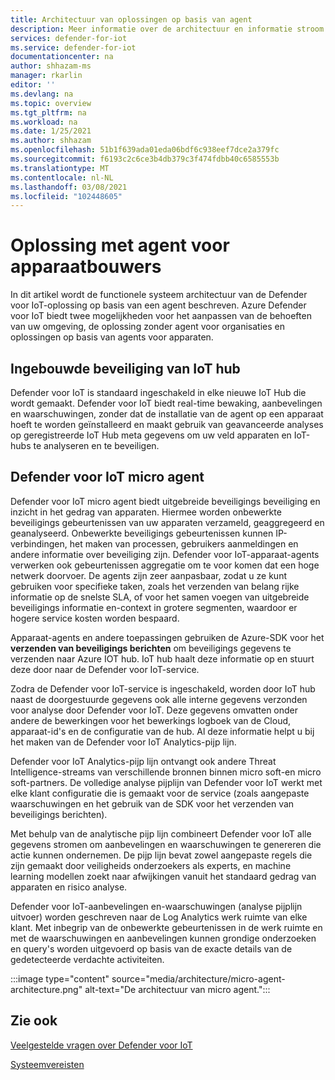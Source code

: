 ```yaml
---
title: Architectuur van oplossingen op basis van agent
description: Meer informatie over de architectuur en informatie stroom van Azure Defender voor IoT-agents.
services: defender-for-iot
ms.service: defender-for-iot
documentationcenter: na
author: shhazam-ms
manager: rkarlin
editor: ''
ms.devlang: na
ms.topic: overview
ms.tgt_pltfrm: na
ms.workload: na
ms.date: 1/25/2021
ms.author: shhazam
ms.openlocfilehash: 51b1f639ada01eda06bdf6c938eef7dce2a379fc
ms.sourcegitcommit: f6193c2c6ce3b4db379c3f474fdbb40c6585553b
ms.translationtype: MT
ms.contentlocale: nl-NL
ms.lasthandoff: 03/08/2021
ms.locfileid: "102448605"
---
```

# <a name="agent-based-solution-for-device-builders"></a>Oplossing met agent voor apparaatbouwers

In dit artikel wordt de functionele systeem architectuur van de Defender voor IoT-oplossing op basis van een agent beschreven. Azure Defender voor IoT biedt twee mogelijkheden voor het aanpassen van de behoeften van uw omgeving, de oplossing zonder agent voor organisaties en oplossingen op basis van agents voor apparaten.

## <a name="iot-hub-built-in-security"></a>Ingebouwde beveiliging van IoT hub

Defender voor IoT is standaard ingeschakeld in elke nieuwe IoT Hub die wordt gemaakt. Defender voor IoT biedt real-time bewaking, aanbevelingen en waarschuwingen, zonder dat de installatie van de agent op een apparaat hoeft te worden geïnstalleerd en maakt gebruik van geavanceerde analyses op geregistreerde IoT Hub meta gegevens om uw veld apparaten en IoT-hubs te analyseren en te beveiligen. 

## <a name="defender-for-iot-micro-agent"></a>Defender voor IoT micro agent 

Defender voor IoT micro agent biedt uitgebreide beveiligings beveiliging en inzicht in het gedrag van apparaten. Hiermee worden onbewerkte beveiligings gebeurtenissen van uw apparaten verzameld, geaggregeerd en geanalyseerd. Onbewerkte beveiligings gebeurtenissen kunnen IP-verbindingen, het maken van processen, gebruikers aanmeldingen en andere informatie over beveiliging zijn. Defender voor IoT-apparaat-agents verwerken ook gebeurtenissen aggregatie om te voor komen dat een hoge netwerk doorvoer. De agents zijn zeer aanpasbaar, zodat u ze kunt gebruiken voor specifieke taken, zoals het verzenden van belang rijke informatie op de snelste SLA, of voor het samen voegen van uitgebreide beveiligings informatie en-context in grotere segmenten, waardoor er hogere service kosten worden bespaard.

Apparaat-agents en andere toepassingen gebruiken de Azure-SDK voor het **verzenden van beveiligings berichten** om beveiligings gegevens te verzenden naar Azure IOT hub. IoT hub haalt deze informatie op en stuurt deze door naar de Defender voor IoT-service.

Zodra de Defender voor IoT-service is ingeschakeld, worden door IoT hub naast de doorgestuurde gegevens ook alle interne gegevens verzonden voor analyse door Defender voor IoT. Deze gegevens omvatten onder andere de bewerkingen voor het bewerkings logboek van de Cloud, apparaat-id's en de configuratie van de hub. Al deze informatie helpt u bij het maken van de Defender voor IoT Analytics-pijp lijn.

Defender voor IoT Analytics-pijp lijn ontvangt ook andere Threat Intelligence-streams van verschillende bronnen binnen micro soft-en micro soft-partners. De volledige analyse pijplijn van Defender voor IoT werkt met elke klant configuratie die is gemaakt voor de service (zoals aangepaste waarschuwingen en het gebruik van de SDK voor het verzenden van beveiligings berichten).

Met behulp van de analytische pijp lijn combineert Defender voor IoT alle gegevens stromen om aanbevelingen en waarschuwingen te genereren die actie kunnen ondernemen. De pijp lijn bevat zowel aangepaste regels die zijn gemaakt door veiligheids onderzoekers als experts, en machine learning modellen zoekt naar afwijkingen vanuit het standaard gedrag van apparaten en risico analyse.

Defender voor IoT-aanbevelingen en-waarschuwingen (analyse pijplijn uitvoer) worden geschreven naar de Log Analytics werk ruimte van elke klant. Met inbegrip van de onbewerkte gebeurtenissen in de werk ruimte en met de waarschuwingen en aanbevelingen kunnen grondige onderzoeken en query's worden uitgevoerd op basis van de exacte details van de gedetecteerde verdachte activiteiten.

:::image type="content" source="media/architecture/micro-agent-architecture.png" alt-text="De architectuur van micro agent.":::

## <a name="see-also"></a>Zie ook

[Veelgestelde vragen over Defender voor IoT](resources-frequently-asked-questions.md)

[Systeemvereisten](quickstart-system-prerequisites.md)
